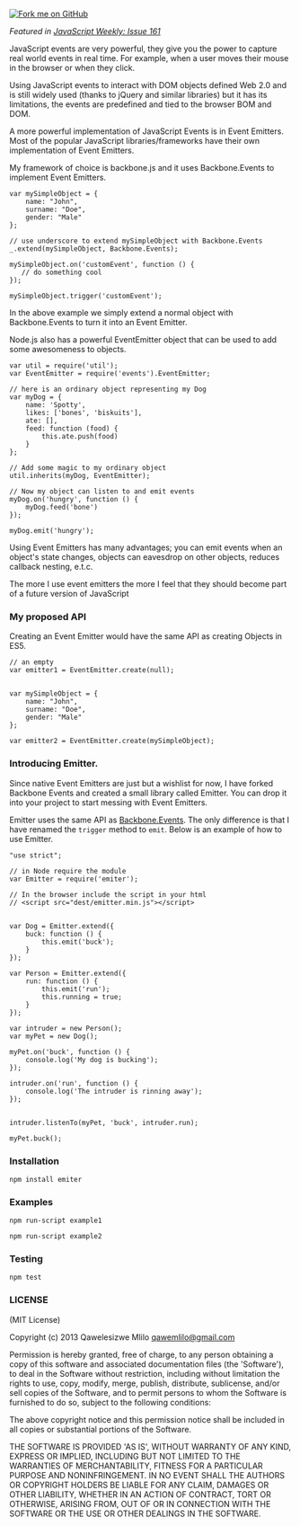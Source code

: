 
[![Fork me on GitHub][id_2]][id_1]
 
[id_1]: https://github.com/qawemlilo/emitter
[id_2]: https://s3.amazonaws.com/github/ribbons/forkme_right_darkblue_121621.png "Github"

*Featured in [JavaScript Weekly: Issue 161](http://javascriptweekly.com/issues/161)*

JavaScript events are very powerful, they give you the power to capture real world events in real time. For example, when a user moves their mouse in the browser or when they click. 

Using JavaScript events to interact with DOM objects defined Web 2.0 and is still widely used (thanks to jQuery and similar libraries) but it has its limitations, the events are predefined and tied to the browser BOM and DOM. 

A more powerful implementation of JavaScript Events is in Event Emitters. Most of the popular JavaScript libraries/frameworks have their own implementation of Event Emitters.  

My framework of choice is backbone.js and it uses Backbone.Events to implement Event Emitters.  
    
    var mySimpleObject = {
        name: "John",
        surname: "Doe",
        gender: "Male"
    };
    
    // use underscore to extend mySimpleObject with Backbone.Events
    _.extend(mySimpleObject, Backbone.Events);
    
    mySimpleObject.on('customEvent', function () {
       // do something cool
    });
    
    mySimpleObject.trigger('customEvent');
    
    
In the above example we simply extend a normal object with Backbone.Events to turn it into an Event Emitter.

Node.js also has a powerful EventEmitter object that can be used to add some awesomeness to objects. 

    var util = require('util');
    var EventEmitter = require('events').EventEmitter;
    
    // here is an ordinary object representing my Dog
    var myDog = {
        name: 'Spotty',
        likes: ['bones', 'biskuits'],
        ate: [],
        feed: function (food) {
            this.ate.push(food)
        }               
    };
    
    // Add some magic to my ordinary object
    util.inherits(myDog, EventEmitter);
    
    // Now my object can listen to and emit events
    myDog.on('hungry', function () {
        myDog.feed('bone')
    });
    
    myDog.emit('hungry');

    
Using Event Emitters has many advantages; you can emit events when an object's state changes, objects can eavesdrop on other objects, reduces callback nesting, e.t.c.

The more I use event emitters the more I feel that they should become part of a future version of JavaScript 

### My proposed API
Creating an Event Emitter would have the same API as creating Objects in ES5.

    // an empty
    var emitter1 = EventEmitter.create(null);
    
    
    var mySimpleObject = {
        name: "John",
        surname: "Doe",
        gender: "Male"
    };
    
    var emitter2 = EventEmitter.create(mySimpleObject);


### Introducing Emitter.

Since native Event Emitters are just but a wishlist for now, I have forked Backbone Events and created a small library called Emitter. You can drop it into your project to start messing with Event Emitters.

Emitter uses the same API as [Backbone.Events](http://backbonejs.org/#Events). The only difference is that I have renamed the `trigger` method to `emit`. Below is an example of how to use Emitter.

    "use strict";
    
    // in Node require the module
    var Emitter = require('emiter');
    
    // In the browser include the script in your html 
    // <script src="dest/emitter.min.js"></script>
    
    
    var Dog = Emitter.extend({
        buck: function () {
            this.emit('buck');
        }
    });
    
    var Person = Emitter.extend({
        run: function () {
            this.emit('run');
            this.running = true;
        }
    });
    
    var intruder = new Person();
    var myPet = new Dog();
    
    myPet.on('buck', function () {
        console.log('My dog is bucking');
    });
    
    intruder.on('run', function () {
        console.log('The intruder is rinning away');
    });
    
    
    intruder.listenTo(myPet, 'buck', intruder.run);
    
    myPet.buck();


### Installation
    npm install emiter


### Examples
    
    npm run-script example1
    
    npm run-script example2


### Testing
    npm test


### LICENSE
(MIT License)

Copyright (c) 2013 Qawelesizwe Mlilo <qawemlilo@gmail.com>

Permission is hereby granted, free of charge, to any person obtaining a copy of this software and associated documentation files (the 'Software'), to deal in the Software without restriction, including without limitation the rights to use, copy, modify, merge, publish, distribute, sublicense, and/or sell copies of the Software, and to permit persons to whom the Software is furnished to do so, subject to the following conditions:

The above copyright notice and this permission notice shall be included in all copies or substantial portions of the Software.

THE SOFTWARE IS PROVIDED 'AS IS', WITHOUT WARRANTY OF ANY KIND, EXPRESS OR IMPLIED, INCLUDING BUT NOT LIMITED TO THE WARRANTIES OF MERCHANTABILITY, FITNESS FOR A PARTICULAR PURPOSE AND NONINFRINGEMENT. IN NO EVENT SHALL THE AUTHORS OR COPYRIGHT HOLDERS BE LIABLE FOR ANY CLAIM, DAMAGES OR OTHER LIABILITY, WHETHER IN AN ACTION OF CONTRACT, TORT OR OTHERWISE, ARISING FROM, OUT OF OR IN CONNECTION WITH THE SOFTWARE OR THE USE OR OTHER DEALINGS IN THE SOFTWARE.